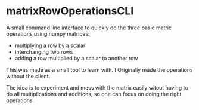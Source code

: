 # matrixRowOperationsCLI
A small command line interface to quickly do the three basic matrix operations using numpy matrices:
  - multiplying a row by a scalar
  - interchanging two rows
  - adding a row multiplied by a scalar to another row

This was made as a small tool to learn with. I Originally made the operations without the client.

The idea is to experiment and mess with the matrix easily witout having to do all
multiplications and additions, so one can focus on doing the right operations.
